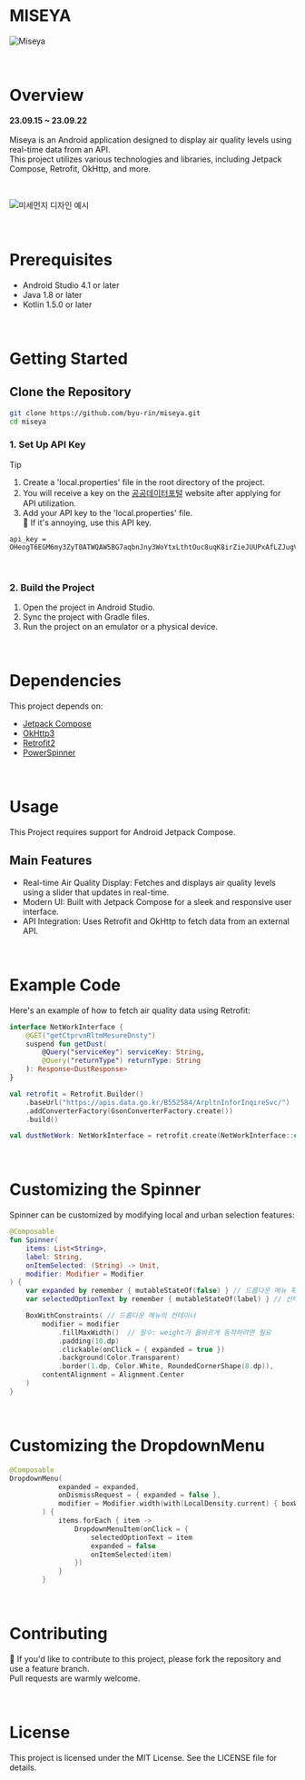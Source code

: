 # MISEYA

![Miseya](https://capsule-render.vercel.app/api?type=venom&color=0:134B70,100:508C9B&height=300&section=header&text=미세야.&fontSize=80&fontColor=D8E3E1&animation=fadeIn)

<br>

# Overview
**23.09.15 ~ 23.09.22** <br><br>
Miseya is an Android application designed to display air quality levels using real-time data from an API.<br>This project utilizes various technologies and libraries, including Jetpack Compose, Retrofit, OkHttp, and more.<br>

<br>

![미세먼지 디자인 예시](https://github.com/user-attachments/assets/c53c2d8a-814f-44f4-81e7-7c4021e1fca2)

<br>

# Prerequisites
- Android Studio 4.1 or later
- Java 1.8 or later
- Kotlin 1.5.0 or later

<br>

# Getting Started

## Clone the Repository
```sh
git clone https://github.com/byu-rin/miseya.git
cd miseya
```
### 1. Set Up API Key

> [!TIP]
> 1. Create a 'local.properties' file in the root directory of the project.
> 2. You will receive a key on the [공공데이터포털](https://www.data.go.kr/data/15073861/openapi.do) website after applying for API utilization.
> 3. Add your API key to the 'local.properties' file.
> <br> 🚀 If it's annoying, use this API key.

```
api_key = OHeogT6EGM6my3ZyT0ATWQAW5BG7aqbnJny3WoYtxLthtOuc8uqK8irZieJUUPxAfLZJugVlo7MN0776O0dZqg==
```

<br>

### 2. Build the Project
1. Open the project in Android Studio.
2. Sync the project with Gradle files.
3. Run the project on an emulator or a physical device.

<br>

# Dependencies
This project depends on:
- [Jetpack Compose](https://github.com/android/compose-samples)
- [OkHttp3](https://github.com/square/okhttp)
- [Retrofit2](https://github.com/square/retrofit)
- [PowerSpinner](https://github.com/skydoves/PowerSpinner)

<br>

# Usage
This Project requires support for Android Jetpack Compose.
<br>
## Main Features
- Real-time Air Quality Display: Fetches and displays air quality levels using a slider that updates in real-time.
- Modern UI: Built with Jetpack Compose for a sleek and responsive user interface.
- API Integration: Uses Retrofit and OkHttp to fetch data from an external API.
<br>

# Example Code
Here's an example of how to fetch air quality data using Retrofit:

```kotlin
interface NetWorkInterface {
    @GET("getCtprvnRltmMesureDnsty")
    suspend fun getDust(
        @Query("serviceKey") serviceKey: String,
        @Query("returnType") returnType: String
    ): Response<DustResponse>
}

val retrofit = Retrofit.Builder()
    .baseUrl("https://apis.data.go.kr/B552584/ArpltnInforInqireSvc/")
    .addConverterFactory(GsonConverterFactory.create())
    .build()

val dustNetWork: NetWorkInterface = retrofit.create(NetWorkInterface::class.java)
```

<br>

# Customizing the Spinner
Spinner can be customized by modifying local and urban selection features:

```kotlin
@Composable
fun Spinner(
    items: List<String>,
    label: String,
    onItemSelected: (String) -> Unit,
    modifier: Modifier = Modifier
) {
    var expanded by remember { mutableStateOf(false) } // 드롭다운 메뉴 확장?
    var selectedOptionText by remember { mutableStateOf(label) } // 선택 항목 저장

    BoxWithConstraints( // 드롭다운 메뉴의 컨테이너
        modifier = modifier
            .fillMaxWidth()  // 필수: weight가 올바르게 동작하려면 필요
            .padding(10.dp)
            .clickable(onClick = { expanded = true })
            .background(Color.Transparent)
            .border(1.dp, Color.White, RoundedCornerShape(8.dp)),
        contentAlignment = Alignment.Center
    )
}
```
<br>

# Customizing the DropdownMenu
```kotlin
@Composable
DropdownMenu(
            expanded = expanded,
            onDismissRequest = { expanded = false },
            modifier = Modifier.width(with(LocalDensity.current) { boxWidth.toDp() })
        ) {
            items.forEach { item ->
                DropdownMenuItem(onClick = {
                    selectedOptionText = item
                    expanded = false
                    onItemSelected(item)
                }) 
            }
        }
```
<br>

# Contributing
🥰 If you'd like to contribute to this project, please fork the repository and use a feature branch. <br>Pull requests are warmly welcome.

<br>

# License
This project is licensed under the MIT License. See the LICENSE file for details.

